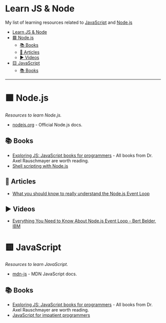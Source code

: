 # Learn JS & Node

My list of learning resources related to [JavaScript](https://developer.mozilla.org/en-US/docs/Web/JavaScript) and [Node.js](https://nodejs.org)

- [Learn JS \& Node](#learn-js--node)
- [🟩 Node.js](#-nodejs)
  - [📚 Books](#-books)
  - [📝 Articles](#-articles)
  - [▶️ Videos](#️-videos)
- [🟨 JavaScript](#-javascript)
  - [📚 Books](#-books-1)

---

# 🟩 Node.js
*Resources to learn Node.js.*
* [nodejs.org](https://nodejs.org) - Official Node.js docs.

## 📚 Books

* [Exploring JS: JavaScript books for programmers](https://exploringjs.com/) - All books from Dr. Axel Rauschmayer are worth reading.
* [Shell scripting with Node.js](https://exploringjs.com/nodejs-shell-scripting)

## 📝 Articles

* [What you should know to really understand the Node.js Event Loop](https://medium.com/the-node-js-collection/what-you-should-know-to-really-understand-the-node-js-event-loop-and-its-metrics-c4907b19da4c)

## ▶️ Videos

* [Everything You Need to Know About Node.js Event Loop - Bert Belder, IBM](https://www.youtube.com/watch?v=PNa9OMajw9w)
  

# 🟨 JavaScript
*Resources to learn JavaScript.*
* [mdn-js](https://developer.mozilla.org/en-US/docs/Web/JavaScript) - MDN JavaScript docs.

## 📚 Books

* [Exploring JS: JavaScript books for programmers](https://exploringjs.com/) - All books from Dr. Axel Rauschmayer are worth reading.
* [JavaScript for impatient programmers](https://exploringjs.com/impatient-js)